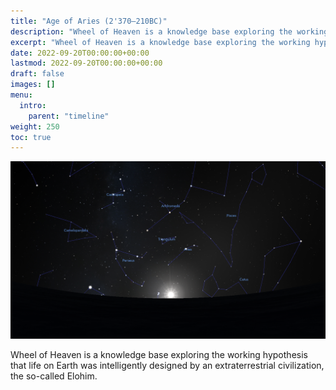 ```yaml
---
title: "Age of Aries (2'370—210BC)"
description: "Wheel of Heaven is a knowledge base exploring the working hypothesis that life on Earth was intelligently designed by an extraterrestrial civilization, the so-called Elohim."
excerpt: "Wheel of Heaven is a knowledge base exploring the working hypothesis that life on Earth was intelligently designed by an extraterrestrial civilization, the so-called Elohim."
date: 2022-09-20T00:00:00+00:00
lastmod: 2022-09-20T00:00:00+00:00
draft: false
images: []
menu:
  intro:
    parent: "timeline"
weight: 250
toc: true
---
```


![Image](images/equinox_bc2370.png "Vernal equinox in 2370 BC")

Wheel of Heaven is a knowledge base exploring the working hypothesis that life on Earth was intelligently designed by an extraterrestrial civilization, the so-called Elohim.
